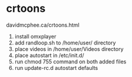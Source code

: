 # crtoons
davidmcphee.ca/crtoons.html <br />
1. install omxplayer <br />
2. add randloop.sh to /home/user/ directory <br />
3. place videos in /home/user/Videos directory <br />
4. place autostart in /etc/init.d/ <br />
5. run chmod 755 command on both added files<br /> 
6. run update-rc.d autostart defaults <br />
